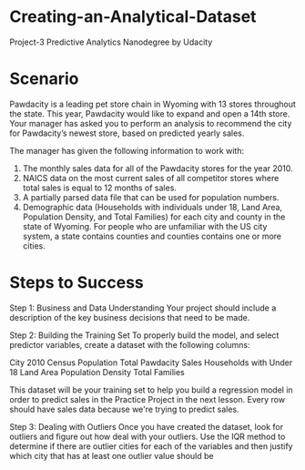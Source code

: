 # Creating-an-Analytical-Dataset
Project-3 Predictive Analytics Nanodegree by Udacity

# Scenario
Pawdacity is a leading pet store chain in Wyoming with 13 stores throughout the state. This year, Pawdacity would like to expand and open a 14th store. Your manager has asked you to perform an analysis to recommend the city for Pawdacity’s newest store, based on predicted yearly sales.

The manager has given the following information to work with:
1. The monthly sales data for all of the Pawdacity stores for the year 2010.
2. NAICS data on the most current sales of all competitor stores where total sales is equal to 12 months of sales.
3. A partially parsed data file that can be used for population numbers.
4. Demographic data (Households with individuals under 18, Land Area, Population Density, and Total Families) for each city and county in    the state of Wyoming. For people who are unfamiliar with the US city system, a state contains counties and counties contains one or more cities.

# Steps to Success
Step 1: Business and Data Understanding
Your project should include a description of the key business decisions that need to be made.

Step 2: Building the Training Set
To properly build the model, and select predictor variables, create a dataset with the following columns:

City
2010 Census Population
Total Pawdacity Sales
Households with Under 18
Land Area
Population Density
Total Families

This dataset will be your training set to help you build a regression model in order to predict sales in the Practice Project in the next lesson. Every row should have sales data because we're trying to predict sales.

Step 3: Dealing with Outliers
Once you have created the dataset, look for outliers and figure out how deal with your outliers. Use the IQR method to determine if there are outlier cities for each of the variables and then justify which city that has at least one outlier value should be 
